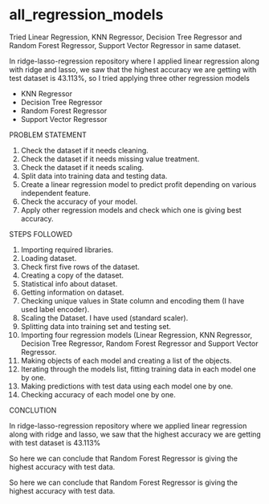 # all_regression_models
Tried Linear Regression, KNN Regressor, Decision Tree Regressor and Random Forest Regressor, Support Vector Regressor 
in same dataset.

In ridge-lasso-regression repository where I applied linear regression along with ridge and lasso, we saw that 
the highest accuracy we are getting with test dataset is 43.113%, so I tried applying three other regression models
- KNN Regressor
- Decision Tree Regressor
- Random Forest Regressor
- Support Vector Regressor

PROBLEM STATEMENT

1. Check the dataset if it needs cleaning.
2. Check the dataset if it needs missing value treatment.
3. Check the dataset if it needs scaling.
4. Split data into training data and testing data.
5. Create a linear regression model to predict profit depending on various independent feature.
6. Check the accuracy of your model.
7. Apply other regression models and check which one is giving best accuracy.

STEPS FOLLOWED

1. Importing required libraries.
2. Loading dataset.
3. Check first five rows of the dataset.
4. Creating a copy of the dataset.
5. Statistical info about dataset.
6. Getting information on dataset.
7. Checking unique values in State column and encoding them (I have used label encoder).
8. Scaling the Dataset. I have used (standard scaler).
9. Splitting data into training set and testing set.
10. Importing four regression models (Linear Regression, KNN Regressor, Decision Tree Regressor, Random Forest Regressor
    and Support Vector Regressor.
12. Making objects of each model and creating a list of  the objects.
13. Iterating through the models list, fitting training data in each model one by one.
14. Making predictions with test data using each model one by one.
15. Checking accuracy of each model one by one.

CONCLUTION

In ridge-lasso-regression repository where we applied linear regression along with ridge and lasso, we saw that 
the highest accuracy we are getting with test dataset is 43.113%

So here we can conclude that Random Forest Regressor is giving the highest accuracy with test data.

So here we can conclude that Random Forest Regressor is giving the highest accuracy with test data.
